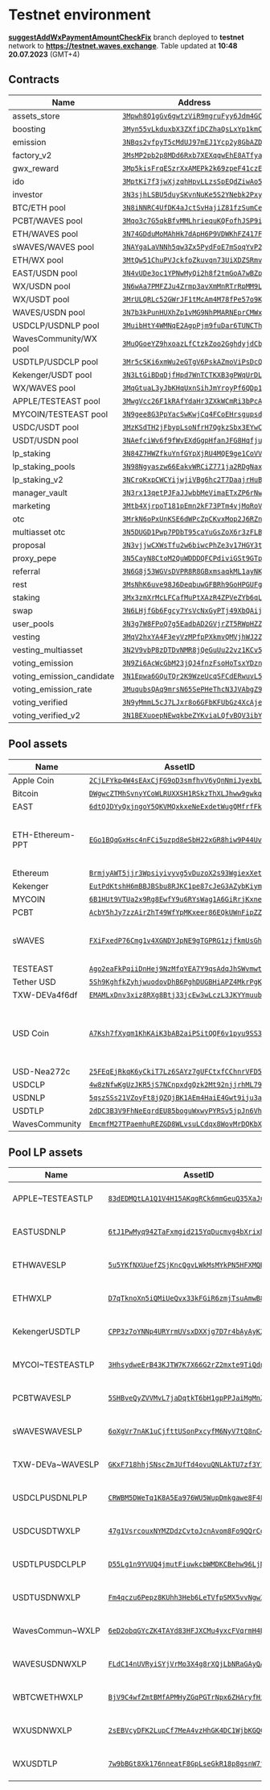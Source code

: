 # Testnet environment
[**suggestAddWxPaymentAmountCheckFix**](https://github.com/waves-exchange/contracts/tree/suggestAddWxPaymentAmountCheckFix) branch deployed to **testnet** network to **https://testnet.waves.exchange**. Table updated at **10:48 20.07.2023** (GMT+4)

## Contracts
| Name | Address | Public key | Code |
|------|---------|------------|------|
assets_store | [`3Mpwh8Q1gGv6gwtzViR9mgruFyy6Jdm4GCG`](https://wavesexplorer.com/addresses/3Mpwh8Q1gGv6gwtzViR9mgruFyy6Jdm4GCG?network=testnet) | `FLnBQATnBGWeMDB5MhixoEef8W61cnZUFXeCcwWAWQaR` | [assets_store.ride](https://github.com/waves-exchange/contracts/blob/suggestAddWxPaymentAmountCheckFix/ride/assets_store.ride) 
boosting | [`3Myn55vLkduxbX3ZXfiDCZhaQsLxYp1kmCy`](https://wavesexplorer.com/addresses/3Myn55vLkduxbX3ZXfiDCZhaQsLxYp1kmCy?network=testnet) | `9W33iCCNfmFxUbiC6XZcH5x7f6xfwC7Jb3BoExT5q2PV` | [boosting.ride](https://github.com/waves-exchange/contracts/blob/suggestAddWxPaymentAmountCheckFix/ride/boosting.ride) 
emission | [`3NBqs2vfpyT5cMdUJ97mEJ1Ycp2y8GbAZDA`](https://wavesexplorer.com/addresses/3NBqs2vfpyT5cMdUJ97mEJ1Ycp2y8GbAZDA?network=testnet) | `H19CeJVbUnfsK8EYs8K6fHxwBH7pLyxw8WCDFu7D4rGQ` | [emission.ride](https://github.com/waves-exchange/contracts/blob/suggestAddWxPaymentAmountCheckFix/ride/emission.ride) 
factory_v2 | [`3MsMP2pb2p8MDd6Rxb7XEXqqwEhE8ATfyai`](https://wavesexplorer.com/addresses/3MsMP2pb2p8MDd6Rxb7XEXqqwEhE8ATfyai?network=testnet) | `2JEaBjtjvMoNGKZmL9QxYefa1VkMJM3vMW8rNvTs9R2H` | [factory_v2.ride](https://github.com/waves-exchange/contracts/blob/suggestAddWxPaymentAmountCheckFix/ride/factory_v2.ride) 
gwx_reward | [`3Mp5kisFrqESzrXxAMEPk2k69zpeF41czEE`](https://wavesexplorer.com/addresses/3Mp5kisFrqESzrXxAMEPk2k69zpeF41czEE?network=testnet) | `G349Uq3FTox7dRNLeAfAQeoACvwZ9iEnVSaHcEYn6j8J` | [gwx_reward.ride](https://github.com/waves-exchange/contracts/blob/suggestAddWxPaymentAmountCheckFix/ride/gwx_reward.ride) 
ido | [`3MptKi7f3jwXjzqhHpvLLzsSpEQdZiwAo5c`](https://wavesexplorer.com/addresses/3MptKi7f3jwXjzqhHpvLLzsSpEQdZiwAo5c?network=testnet) | `44kjsoExo76qSrM51NMhbG8FtdLkcPtyJxEDrwDyT8kz` | [ido.ride](https://github.com/waves-exchange/contracts/blob/suggestAddWxPaymentAmountCheckFix/ride/ido.ride) 
investor | [`3N3sjhLSBU5duySKvnNuKe5S2YNebk2Pxye`](https://wavesexplorer.com/addresses/3N3sjhLSBU5duySKvnNuKe5S2YNebk2Pxye?network=testnet) | `Cm17BFEPG286HnXKy3BbrJ8QYz8AbCqoWfUi8rKwHo12` | [investor.ride](https://github.com/waves-exchange/contracts/blob/suggestAddWxPaymentAmountCheckFix/ride/investor.ride) 
BTC/ETH pool | [`3N8iNNRC4UfDK4aJctSvHajiZ81fzSumCeP`](https://wavesexplorer.com/addresses/3N8iNNRC4UfDK4aJctSvHajiZ81fzSumCeP?network=testnet) | `F7NZd812aXMUyDcj1XaB3wgMJXJfUsq3RhPhrEZ9b6ND` | [lp.ride](https://github.com/waves-exchange/contracts/blob/suggestAddWxPaymentAmountCheckFix/ride/lp.ride) 
PCBT/WAVES pool | [`3Mqo3c7G5qkBfvMMLhriequKQFofhJSP9ip`](https://wavesexplorer.com/addresses/3Mqo3c7G5qkBfvMMLhriequKQFofhJSP9ip?network=testnet) | `5A4c5wG6NUWakcEewdfBkkZSvSdZRqo9onS5bqQrv3x1` | [lp.ride](https://github.com/waves-exchange/contracts/blob/suggestAddWxPaymentAmountCheckFix/ride/lp.ride) 
ETH/WAVES pool | [`3N74GDduMoMAhHk7dApH6P9VDWKhFZ417FD`](https://wavesexplorer.com/addresses/3N74GDduMoMAhHk7dApH6P9VDWKhFZ417FD?network=testnet) | `C94AxUmoNDGMx49Ry1Q3s6UNv8WgGMUeBb6zhLbfFk8v` | [lp.ride](https://github.com/waves-exchange/contracts/blob/suggestAddWxPaymentAmountCheckFix/ride/lp.ride) 
sWAVES/WAVES pool | [`3NAYgaLaVNNh5qw3Zx5PydFoE7mSoqYvP2H`](https://wavesexplorer.com/addresses/3NAYgaLaVNNh5qw3Zx5PydFoE7mSoqYvP2H?network=testnet) | `BNZJaZQpQutteRwUttAsDbWkozgmUAAjBrkxaaYMuV8` | [lp.ride](https://github.com/waves-exchange/contracts/blob/suggestAddWxPaymentAmountCheckFix/ride/lp.ride) 
ETH/WX pool | [`3MtQw51ChuPVJckfoZkuvqn73UiXDZSRmvi`](https://wavesexplorer.com/addresses/3MtQw51ChuPVJckfoZkuvqn73UiXDZSRmvi?network=testnet) | `DW6wmKbzcE2fCwMjuV8anYx2tWHumv6MPCvzbxXtFPYF` | [lp.ride](https://github.com/waves-exchange/contracts/blob/suggestAddWxPaymentAmountCheckFix/ride/lp.ride) 
EAST/USDN pool | [`3N4vUDe3oc1YPNwMyQi2h8f2tmGoA7wBZp2`](https://wavesexplorer.com/addresses/3N4vUDe3oc1YPNwMyQi2h8f2tmGoA7wBZp2?network=testnet) | `6MuWw1pkme7UgQX2hZh8yTZyoWVkz8A4rmHZ1acrsrVm` | [lp.ride](https://github.com/waves-exchange/contracts/blob/suggestAddWxPaymentAmountCheckFix/ride/lp.ride) 
WX/USDN pool | [`3N6wAa7PMFZJu4Zrmp3avXmMnRTrRpMM9Lh`](https://wavesexplorer.com/addresses/3N6wAa7PMFZJu4Zrmp3avXmMnRTrRpMM9Lh?network=testnet) | `Cr8D7eozSzJh7XHsYTjBinPpo3SS83BrCGiBAJsjGxBo` | [lp.ride](https://github.com/waves-exchange/contracts/blob/suggestAddWxPaymentAmountCheckFix/ride/lp.ride) 
WX/USDT pool | [`3MrULQRLc52GWrJF1tMcAm4M78fPe57o9Kt`](https://wavesexplorer.com/addresses/3MrULQRLc52GWrJF1tMcAm4M78fPe57o9Kt?network=testnet) | `Aig94J3pRT3J41eXw33rJrs67gTCECiMVRZrbtuoARit` | [lp.ride](https://github.com/waves-exchange/contracts/blob/suggestAddWxPaymentAmountCheckFix/ride/lp.ride) 
WAVES/USDN pool | [`3N7b3kPunHUXhZp1vMG9NhPMARNEprCMWxT`](https://wavesexplorer.com/addresses/3N7b3kPunHUXhZp1vMG9NhPMARNEprCMWxT?network=testnet) | `AYbpHveq7zviKTDV7SGTB1pZGFbkumgfq3jSwVv6BznT` | [lp.ride](https://github.com/waves-exchange/contracts/blob/suggestAddWxPaymentAmountCheckFix/ride/lp.ride) 
USDCLP/USDNLP pool | [`3MuibHtY4WMNqE2AgpPjm9fuDar6TUNCThP`](https://wavesexplorer.com/addresses/3MuibHtY4WMNqE2AgpPjm9fuDar6TUNCThP?network=testnet) | `5K6j2MTCQttt7Dt3hR4msP7sjtJ4LWVPHbUjbG485Lxw` | [lp.ride](https://github.com/waves-exchange/contracts/blob/suggestAddWxPaymentAmountCheckFix/ride/lp.ride) 
WavesCommunity/WX pool | [`3MuQGoeYZ9hxoazLfCtzkZoo2GghdyjdCbv`](https://wavesexplorer.com/addresses/3MuQGoeYZ9hxoazLfCtzkZoo2GghdyjdCbv?network=testnet) | `4SVJJoqo22KTtyoXP49Bm6Dd3ioHw7Y21SMhsEEXnX9o` | [lp.ride](https://github.com/waves-exchange/contracts/blob/suggestAddWxPaymentAmountCheckFix/ride/lp.ride) 
USDTLP/USDCLP pool | [`3Mr5cSKi6xmWu2eGTgV6PskAZmoViPsDcQY`](https://wavesexplorer.com/addresses/3Mr5cSKi6xmWu2eGTgV6PskAZmoViPsDcQY?network=testnet) | `Eu6QizS4RbVadxrgHvD1oeuVPAvFJ35LSir8nMhzEUzx` | [lp.ride](https://github.com/waves-exchange/contracts/blob/suggestAddWxPaymentAmountCheckFix/ride/lp.ride) 
Kekenger/USDT pool | [`3N3LtGiBDqDjfHpd7WnTCTKXB3gPWqUrDLL`](https://wavesexplorer.com/addresses/3N3LtGiBDqDjfHpd7WnTCTKXB3gPWqUrDLL?network=testnet) | `3wnnbmrpP3X4LxULFVHTeu7zNZBzFV7NSxRokwryVFaJ` | [lp.ride](https://github.com/waves-exchange/contracts/blob/suggestAddWxPaymentAmountCheckFix/ride/lp.ride) 
WX/WAVES pool | [`3MqGtuaL3yJbKHqUxnSihJmYroyPf6QDp1x`](https://wavesexplorer.com/addresses/3MqGtuaL3yJbKHqUxnSihJmYroyPf6QDp1x?network=testnet) | `HNMWjb4Vq8JwETf7kHV57gaKXLvsdCS5KPTaHKa4XKa6` | [lp.ride](https://github.com/waves-exchange/contracts/blob/suggestAddWxPaymentAmountCheckFix/ride/lp.ride) 
APPLE/TESTEAST pool | [`3MwgVcc26F1kRAfYdaHr3ZXkWCmRi3bPcAY`](https://wavesexplorer.com/addresses/3MwgVcc26F1kRAfYdaHr3ZXkWCmRi3bPcAY?network=testnet) | `aiasL8zA6M6XjqL4Vj6VQ6QMxp2YjUzvCmd7mfAT9oS` | [lp.ride](https://github.com/waves-exchange/contracts/blob/suggestAddWxPaymentAmountCheckFix/ride/lp.ride) 
MYCOIN/TESTEAST pool | [`3N9gee8G3PpYacSwKwjCq4FCoEHrsgupsdA`](https://wavesexplorer.com/addresses/3N9gee8G3PpYacSwKwjCq4FCoEHrsgupsdA?network=testnet) | `BC48B3Axpv2LvE7A2JPYR77mgwDkigKqtKZh5352WZmJ` | [lp.ride](https://github.com/waves-exchange/contracts/blob/suggestAddWxPaymentAmountCheckFix/ride/lp.ride) 
USDC/USDT pool | [`3MzKSdTH2jFbypLsoNfrH7QgkzSbx3EYwCA`](https://wavesexplorer.com/addresses/3MzKSdTH2jFbypLsoNfrH7QgkzSbx3EYwCA?network=testnet) | `35yd3qw1gxKDxKwGAykHN9fANbXNWwseaUwbWDj24o3x` | [lp_stable.ride](https://github.com/waves-exchange/contracts/blob/suggestAddWxPaymentAmountCheckFix/ride/lp_stable.ride) 
USDT/USDN pool | [`3NAefciWv6f9fWvEXdGgpHfanJFG8HqfjuT`](https://wavesexplorer.com/addresses/3NAefciWv6f9fWvEXdGgpHfanJFG8HqfjuT?network=testnet) | `D1BL65meykxFZTCuq7jq9HSGLLnWvQamQPUNrguW5w39` | [lp_stable.ride](https://github.com/waves-exchange/contracts/blob/suggestAddWxPaymentAmountCheckFix/ride/lp_stable.ride) 
lp_staking | [`3N84Z7HWZfkuYnfGYpXjRU4MQE9ge1CoVVL`](https://wavesexplorer.com/addresses/3N84Z7HWZfkuYnfGYpXjRU4MQE9ge1CoVVL?network=testnet) | `ER6eHxtBYJ4JakpeheRtGgvT5AeP1S4g44VxoNJo14kd` | [lp_staking.ride](https://github.com/waves-exchange/contracts/blob/suggestAddWxPaymentAmountCheckFix/ride/lp_staking.ride) 
lp_staking_pools | [`3N98Ngyaszw66EakvWRCiZ771ja2RDgNaxV`](https://wavesexplorer.com/addresses/3N98Ngyaszw66EakvWRCiZ771ja2RDgNaxV?network=testnet) | `F4oaTkX67vt2MEsXLJJ8a7gaURGjW7x8fkvGfdEiH5oy` | [lp_staking_pools.ride](https://github.com/waves-exchange/contracts/blob/suggestAddWxPaymentAmountCheckFix/ride/lp_staking_pools.ride) 
lp_staking_v2 | [`3NCroKxpCWCYijwjiVBg6hc2T7DaajrHuBr`](https://wavesexplorer.com/addresses/3NCroKxpCWCYijwjiVBg6hc2T7DaajrHuBr?network=testnet) | `4j5ighurrUZ2WcdBTRGqBfXs5fz9YDA76D4gtpZ9basj` | [lp_staking_v2.ride](https://github.com/waves-exchange/contracts/blob/suggestAddWxPaymentAmountCheckFix/ride/lp_staking_v2.ride) 
manager_vault | [`3N3rx13qetPJFaJJwbbMeVimaETxZP6rNw3`](https://wavesexplorer.com/addresses/3N3rx13qetPJFaJJwbbMeVimaETxZP6rNw3?network=testnet) | `EvEJ1kVCPKNyzr5itfZvH4zMqP7vSCVggKZ37ipGhwWD` | [manager_vault.ride](https://github.com/waves-exchange/contracts/blob/suggestAddWxPaymentAmountCheckFix/ride/manager_vault.ride) 
marketing | [`3Mtb4XjrpoT181pEmn2kF73PTm4vjMoRoVS`](https://wavesexplorer.com/addresses/3Mtb4XjrpoT181pEmn2kF73PTm4vjMoRoVS?network=testnet) | `Edx9ZQDtX2gxHL28zDigjvqpeQqJ9X6Mh7ZxyVRDkjHr` | [marketing.ride](https://github.com/waves-exchange/contracts/blob/suggestAddWxPaymentAmountCheckFix/ride/marketing.ride) 
otc | [`3MrkN6oPxUnKSE6dWPcZpCKvxMop2J6RZnU`](https://wavesexplorer.com/addresses/3MrkN6oPxUnKSE6dWPcZpCKvxMop2J6RZnU?network=testnet) | `6rcTS9tjxpHUnn2Q3Qsx6QVR9pQBBPt3id4bgSfbQ5Uo` | [otc.ride](https://github.com/waves-exchange/contracts/blob/suggestAddWxPaymentAmountCheckFix/ride/otc.ride) 
multiasset otc | [`3N5DUGD1Pwp7PDbT95caYuGsZoX6r3zFLBN`](https://wavesexplorer.com/addresses/3N5DUGD1Pwp7PDbT95caYuGsZoX6r3zFLBN?network=testnet) | `2oPK8ZcQp2MAGDK7eL3Nd2PukBG1CWU3M2e3JqmC1m3g` | [otc_multiasset.ride](https://github.com/waves-exchange/contracts/blob/suggestAddWxPaymentAmountCheckFix/ride/otc_multiasset.ride) 
proposal | [`3N3vjjwCXWsTfu2w6biwcPhZe3v17HGY3tR`](https://wavesexplorer.com/addresses/3N3vjjwCXWsTfu2w6biwcPhZe3v17HGY3tR?network=testnet) | `B2SJ1BXVdLQeEg3kiwBCznf5t6GjLEz81mEWEV3fs2vF` | [proposal.ride](https://github.com/waves-exchange/contracts/blob/suggestAddWxPaymentAmountCheckFix/ride/proposal.ride) 
proxy_pepe | [`3N5CayN8CtoM2QuWDDDQFCPdiviGSt9GTpt`](https://wavesexplorer.com/addresses/3N5CayN8CtoM2QuWDDDQFCPdiviGSt9GTpt?network=testnet) | `8z79nXR33yhmSzh8WGovFPyrSqSq4gYftBwUQBsc577Y` | [proxy_pepe.ride](https://github.com/waves-exchange/contracts/blob/suggestAddWxPaymentAmountCheckFix/ride/proxy_pepe.ride) 
referral | [`3N6G8j53WGVsDVPR8R8GBxmsaqkML1ayNKV`](https://wavesexplorer.com/addresses/3N6G8j53WGVsDVPR8R8GBxmsaqkML1ayNKV?network=testnet) | `G8swj2SJhdPvP3eHnoPqp9DM2w2LQJABHJSY3ygtNSSo` | [referral.ride](https://github.com/waves-exchange/contracts/blob/suggestAddWxPaymentAmountCheckFix/ride/referral.ride) 
rest | [`3MsNhK6uve98J6DeqbuwGFBRh9GoHPGUFgp`](https://wavesexplorer.com/addresses/3MsNhK6uve98J6DeqbuwGFBRh9GoHPGUFgp?network=testnet) | `86RHVxKovtU7yKnepY8wKsd8niDxGAsiwuA1XA1DNqrS` | [rest.ride](https://github.com/waves-exchange/contracts/blob/suggestAddWxPaymentAmountCheckFix/ride/rest.ride) 
staking | [`3Mx3zmXrMcLFCafMuPtXAzR4ZPVeZYb6qLz`](https://wavesexplorer.com/addresses/3Mx3zmXrMcLFCafMuPtXAzR4ZPVeZYb6qLz?network=testnet) | `D28XoueZWsMfm8Y5pa6C5ZFuYoWgre2Wm8tzJANJgMnq` | [staking.ride](https://github.com/waves-exchange/contracts/blob/suggestAddWxPaymentAmountCheckFix/ride/staking.ride) 
swap | [`3N6LHjfGb6Fgcy7YsVcNxGyPTj49XbQAijq`](https://wavesexplorer.com/addresses/3N6LHjfGb6Fgcy7YsVcNxGyPTj49XbQAijq?network=testnet) | `2u2wYYcVBQv43Cc71zkhHPPitkqgg6dqTZ3nUMvYJ1uq` | [swap.ride](https://github.com/waves-exchange/contracts/blob/suggestAddWxPaymentAmountCheckFix/ride/swap.ride) 
user_pools | [`3N3g7W8FPoQ7g5EadbAD2GVjrZT5RWpHZZh`](https://wavesexplorer.com/addresses/3N3g7W8FPoQ7g5EadbAD2GVjrZT5RWpHZZh?network=testnet) | `Ap7CkWd6fzBU34kGo4GJJzC5q4qWXuLVunzE25PchdGS` | [user_pools.ride](https://github.com/waves-exchange/contracts/blob/suggestAddWxPaymentAmountCheckFix/ride/user_pools.ride) 
vesting | [`3MqV2hxYA4F3eyVzMPfpPXkmvQMVjhWJ2Zz`](https://wavesexplorer.com/addresses/3MqV2hxYA4F3eyVzMPfpPXkmvQMVjhWJ2Zz?network=testnet) | `E7cYpzqL1fF9VQjL3m4zr3xXfV289rCkrfE2fJyAHMqR` | [vesting.ride](https://github.com/waves-exchange/contracts/blob/suggestAddWxPaymentAmountCheckFix/ride/vesting.ride) 
vesting_multiasset | [`3N2V9vbP8zDTDvNMR8jQeGuUu22vz1KCv5i`](https://wavesexplorer.com/addresses/3N2V9vbP8zDTDvNMR8jQeGuUu22vz1KCv5i?network=testnet) | `3JBooHFx9f8xuJuUNn9AeF8B4U8a9onpNMbvzV3UTVTk` | [vesting_multiasset.ride](https://github.com/waves-exchange/contracts/blob/suggestAddWxPaymentAmountCheckFix/ride/vesting_multiasset.ride) 
voting_emission | [`3N9Zi6AcWcGbM23jQJ4fnzFsoHoTsxYDznr`](https://wavesexplorer.com/addresses/3N9Zi6AcWcGbM23jQJ4fnzFsoHoTsxYDznr?network=testnet) | `GFbasS3jufhZkK4xR7tdTjjnP8K33KvJFEDHRtxXDkaJ` | [voting_emission.ride](https://github.com/waves-exchange/contracts/blob/suggestAddWxPaymentAmountCheckFix/ride/voting_emission.ride) 
voting_emission_candidate | [`3N1Epwa6GQuTQr2K9WzeUcqSFCdERwuvL5T`](https://wavesexplorer.com/addresses/3N1Epwa6GQuTQr2K9WzeUcqSFCdERwuvL5T?network=testnet) | `7iXEgsFNsnbLZ3ca4tmz8jffnyxMu9keuBV6CuQPJLuA` | [voting_emission_candidate.ride](https://github.com/waves-exchange/contracts/blob/suggestAddWxPaymentAmountCheckFix/ride/voting_emission_candidate.ride) 
voting_emission_rate | [`3MuqubsQAq9mrsN65SePHeThcN3JVAbgZ9d`](https://wavesexplorer.com/addresses/3MuqubsQAq9mrsN65SePHeThcN3JVAbgZ9d?network=testnet) | `GWTozVWP9MvUxrEuz1BPrNAbtLYAec9LrT4U82jWG6KX` | [voting_emission_rate.ride](https://github.com/waves-exchange/contracts/blob/suggestAddWxPaymentAmountCheckFix/ride/voting_emission_rate.ride) 
voting_verified | [`3N9yMmmL5cJ7LJxr8o6GFbKFUbGz4XcAjeg`](https://wavesexplorer.com/addresses/3N9yMmmL5cJ7LJxr8o6GFbKFUbGz4XcAjeg?network=testnet) | `C2aAS9D6FqfbrkCuCQCtPWAiopjyagvitFLjRuLcRPYt` | [voting_verified.ride](https://github.com/waves-exchange/contracts/blob/suggestAddWxPaymentAmountCheckFix/ride/voting_verified.ride) 
voting_verified_v2 | [`3N1BEXuoepNEwqkbeZYKviaLQfvBQV3ibYE`](https://wavesexplorer.com/addresses/3N1BEXuoepNEwqkbeZYKviaLQfvBQV3ibYE?network=testnet) | `6t3vrhP1jCmG7CeKBmL8hUibtdP3cMXGC2XtPYEPPC5w` | [voting_verified_v2.ride](https://github.com/waves-exchange/contracts/blob/suggestAddWxPaymentAmountCheckFix/ride/voting_verified_v2.ride) 

## Pool assets
| Name | AssetID | Description |
|------|---------|-------------|
Apple Coin | [`2CjLFYkp4W4sEAxCjFG9oD3smfhvV6yQnNmiJyexbLdu`](https://wavesexplorer.com/assets/2CjLFYkp4W4sEAxCjFG9oD3smfhvV6yQnNmiJyexbLdu?network=testnet) | Apple coin 
Bitcoin | [`DWgwcZTMhSvnyYCoWLRUXXSH1RSkzThXLJhww9gwkqdn`](https://wavesexplorer.com/assets/DWgwcZTMhSvnyYCoWLRUXXSH1RSkzThXLJhww9gwkqdn?network=testnet) | Bitcoin Token 
EAST | [`6dtQJDYyQxjngoY5QKVMQxkxeNeExdetWugQMfrfFk47`](https://wavesexplorer.com/assets/6dtQJDYyQxjngoY5QKVMQxkxeNeExdetWugQMfrfFk47?network=testnet) | Enterprise Algorithmic Stable Token 
ETH-Ethereum-PPT | [`EGo1BQqGxHsc4nFCi5uzpd8eSbH22xGR8hiw9P44Uviw`](https://wavesexplorer.com/assets/EGo1BQqGxHsc4nFCi5uzpd8eSbH22xGR8hiw9P44Uviw?network=testnet) | ETH Token from Ethereum network powered by PepeTeam Crosschain Bridge. See details at https://bridge.pepe.team/tokens/ETH-Ethereum-PPT 
Ethereum | [`BrmjyAWT5jjr3Wpsiyivyvg5vDuzoX2s93WgiexXetB3`](https://wavesexplorer.com/assets/BrmjyAWT5jjr3Wpsiyivyvg5vDuzoX2s93WgiexXetB3?network=testnet) | Ethereum Token 
Kekenger | [`EutPdKtshH6mBBJBSbu8RJKC1pe87cJeG3AZybKiymG1`](https://wavesexplorer.com/assets/EutPdKtshH6mBBJBSbu8RJKC1pe87cJeG3AZybKiymG1?network=testnet) | — 
MYCOIN | [`6B1HUt9VTUa2x9Rg8EwfY9u6RYsWag1A6GiRrjKxneNH`](https://wavesexplorer.com/assets/6B1HUt9VTUa2x9Rg8EwfY9u6RYsWag1A6GiRrjKxneNH?network=testnet) | Test MYCOIN 
PCBT | [`AcbY5hJy7zzAirZhT49WfYpMKxeer86EQkUWnFipZZ8`](https://wavesexplorer.com/assets/AcbY5hJy7zzAirZhT49WfYpMKxeer86EQkUWnFipZZ8?network=testnet) | PepeTeam Crosschain Bridge Token 
sWAVES | [`FXiFxedP76Cmg1v4XGNDYJpNE9gTGPRG1zjfkmUsGhFm`](https://wavesexplorer.com/assets/FXiFxedP76Cmg1v4XGNDYJpNE9gTGPRG1zjfkmUsGhFm?network=testnet) | sWAVES is the tokenized form of staked WAVES powered by PepeTeam. See details at https://swaves.pepe.team 
TESTEAST | [`Ago2eaFkPqiiDnHej9NzMfqYEA7Y9qsAdqJhSWvmwtfQ`](https://wavesexplorer.com/assets/Ago2eaFkPqiiDnHej9NzMfqYEA7Y9qsAdqJhSWvmwtfQ?network=testnet) | Stable token 
Tether USD | [`5Sh9KghfkZyhjwuodovDhB6PghDUGBHiAPZ4MkrPgKtX`](https://wavesexplorer.com/assets/5Sh9KghfkZyhjwuodovDhB6PghDUGBHiAPZ4MkrPgKtX?network=testnet) | — 
TXW-DEVa4f6df | [`EMAMLxDnv3xiz8RXg8Btj33jcEw3wLczL3JKYYmuubpc`](https://wavesexplorer.com/assets/EMAMLxDnv3xiz8RXg8Btj33jcEw3wLczL3JKYYmuubpc?network=testnet) | TXW-DEVa4f6df Test Token 
USD Coin | [`A7Ksh7fXyqm1KhKAiK3bAB2aiPSitQQF6v1pyu9SS3FR`](https://wavesexplorer.com/assets/A7Ksh7fXyqm1KhKAiK3bAB2aiPSitQQF6v1pyu9SS3FR?network=testnet) | USD Coin is an ERC-20 stablecoin brought to you by Circle and Coinbase. It is issued by regulated and licensed financial institutions that maintain full reserves of the equivalent fiat currency. 
USD-Nea272c | [`25FEqEjRkqK6yCkiT7Lz6SAYz7gUFCtxfCChnrVFD5AT`](https://wavesexplorer.com/assets/25FEqEjRkqK6yCkiT7Lz6SAYz7gUFCtxfCChnrVFD5AT?network=testnet) | USD-Nea272c Test Token 
USDCLP | [`4w8zNfwKgUzJKR5jS7NCnpxdgQzk2Mt92njjrhML79Bv`](https://wavesexplorer.com/assets/4w8zNfwKgUzJKR5jS7NCnpxdgQzk2Mt92njjrhML79Bv?network=testnet) | USD Liquidity Provider token 
USDNLP | [`5qszSSs21VZoyFt8jQZQjBK1AEm4HaiE4Gwt9iju3aCq`](https://wavesexplorer.com/assets/5qszSSs21VZoyFt8jQZQjBK1AEm4HaiE4Gwt9iju3aCq?network=testnet) | USDN Liquidity Provider token 
USDTLP | [`2dDC3B3V9FhNeEqrdEU85boguWxwyPYRSv5jpJn6VhQG`](https://wavesexplorer.com/assets/2dDC3B3V9FhNeEqrdEU85boguWxwyPYRSv5jpJn6VhQG?network=testnet) | USDT Liquidity Provider token 
WavesCommunity | [`EmcmfM27TPaemhuREZGD8WLvsuLCdqx8WovMrDQKbXS1`](https://wavesexplorer.com/assets/EmcmfM27TPaemhuREZGD8WLvsuLCdqx8WovMrDQKbXS1?network=testnet) | Waves community token. 

## Pool LP assets
| Name | AssetID | Description |
|------|---------|-------------|
APPLE~TESTEASTLP | [`83dEDMQtLA1Q1V4H15AKqgRCk6mmGeuQ35XaJuWMotfc`](https://wavesexplorer.com/assets/83dEDMQtLA1Q1V4H15AKqgRCk6mmGeuQ35XaJuWMotfc?network=testnet) | APPLE~/TESTEAST pool liquidity provider token 
EASTUSDNLP | [`6tJ1PwMyq942TaFxmgid215YqDucmvg4bXrixNteYbQt`](https://wavesexplorer.com/assets/6tJ1PwMyq942TaFxmgid215YqDucmvg4bXrixNteYbQt?network=testnet) | WX EAST/USDN pool liquidity provider token 
ETHWAVESLP | [`5u5YKfNXUuefZSjKncQgvLWkMsMYkPN5HFXMQR3sH7ZS`](https://wavesexplorer.com/assets/5u5YKfNXUuefZSjKncQgvLWkMsMYkPN5HFXMQR3sH7ZS?network=testnet) | ETH/WAVES pool liquidity provider token 
ETHWXLP | [`D7qTknoXn5iQMiUeQvx33kFGiR6zmjTsuAmwB8KxgCz2`](https://wavesexplorer.com/assets/D7qTknoXn5iQMiUeQvx33kFGiR6zmjTsuAmwB8KxgCz2?network=testnet) | ETH/WX pool liquidity provider token 
KekengerUSDTLP | [`CPP3z7oYNNp4URYrmUVsxDXXjg7D7r4bAyAyK2Sh2Qmd`](https://wavesexplorer.com/assets/CPP3z7oYNNp4URYrmUVsxDXXjg7D7r4bAyAyK2Sh2Qmd?network=testnet) | Kekenger/USDT pool liquidity provider token 
MYCOI~TESTEASTLP | [`3HhsydweErB43KJTW7K7X66G2rZ2mxte9TiQdnSruUtc`](https://wavesexplorer.com/assets/3HhsydweErB43KJTW7K7X66G2rZ2mxte9TiQdnSruUtc?network=testnet) | MYCOI~/TESTEAST pool liquidity provider token 
PCBTWAVESLP | [`5SHBveQyZVVMvL7jaDqtkT6bH1gpPPJaiMgMnZjp724s`](https://wavesexplorer.com/assets/5SHBveQyZVVMvL7jaDqtkT6bH1gpPPJaiMgMnZjp724s?network=testnet) | PCBT/WAVES pool liquidity provider token 
sWAVESWAVESLP | [`6oXgVr7nAK1uCjfttUSonPxcyfM6NyV7tQ8nC4zFvcX3`](https://wavesexplorer.com/assets/6oXgVr7nAK1uCjfttUSonPxcyfM6NyV7tQ8nC4zFvcX3?network=testnet) | sWAVES/WAVES pool liquidity provider token 
TXW-DEVa~WAVESLP | [`GKxF718hhjSNscZmJUfTd4ovuQNLAkTU7zf3Y14UzTTh`](https://wavesexplorer.com/assets/GKxF718hhjSNscZmJUfTd4ovuQNLAkTU7zf3Y14UzTTh?network=testnet) | TXW-DEVa~/WAVES pool liquidity provider token 
USDCLPUSDNLPLP | [`CRWBM5DWeTq1K8A5Ea976WU5WupDmkgawe8F4Lphjvqb`](https://wavesexplorer.com/assets/CRWBM5DWeTq1K8A5Ea976WU5WupDmkgawe8F4Lphjvqb?network=testnet) | USDCLP/USDNLP pool liquidity provider token 
USDCUSDTWXLP | [`47g1VsrcouxNYMZDdzCvtoJcnAvom8Fo9QQrCoMYx4Ed`](https://wavesexplorer.com/assets/47g1VsrcouxNYMZDdzCvtoJcnAvom8Fo9QQrCoMYx4Ed?network=testnet) | WX USDC/USDT pool liquidity provider token 
USDTLPUSDCLPLP | [`D55Lg1n9YVUQ4jmutFiuwkcbWMDKCBehw96LjNPe4UQy`](https://wavesexplorer.com/assets/D55Lg1n9YVUQ4jmutFiuwkcbWMDKCBehw96LjNPe4UQy?network=testnet) | USDTLP/USDCLP pool liquidity provider token 
USDTUSDNWXLP | [`Fm4qczu6Pepz8KUhh3Heb6LeTVfpSMX5vvNgw3x764CS`](https://wavesexplorer.com/assets/Fm4qczu6Pepz8KUhh3Heb6LeTVfpSMX5vvNgw3x764CS?network=testnet) | WX Usdt/Usdn pool liquidity provider token 
WavesCommun~WXLP | [`6eD2obqGYcZK4TAYd83HFJXCMu4yxcFVqrmH4Bjt5X6E`](https://wavesexplorer.com/assets/6eD2obqGYcZK4TAYd83HFJXCMu4yxcFVqrmH4Bjt5X6E?network=testnet) | WavesCommun~/WX pool liquidity provider token 
WAVESUSDNWXLP | [`FLdC14nUVRyiSYjVrMo3X4g8rXQjLbNRaGAyQAm8V68V`](https://wavesexplorer.com/assets/FLdC14nUVRyiSYjVrMo3X4g8rXQjLbNRaGAyQAm8V68V?network=testnet) | WX Waves/Usdn pool liquidity provider token 
WBTCWETHWXLP | [`BjV9C4wfZmtBMfAPMHyZGqPGTrNpx6ZHAryfHij7grT`](https://wavesexplorer.com/assets/BjV9C4wfZmtBMfAPMHyZGqPGTrNpx6ZHAryfHij7grT?network=testnet) | WX WBTC/WETH pool liquidity provider token 
WXUSDNWXLP | [`2sEBVcyDFK2LupCf7MeA4vzHhGK4DC1WjbKGQCLYDqib`](https://wavesexplorer.com/assets/2sEBVcyDFK2LupCf7MeA4vzHhGK4DC1WjbKGQCLYDqib?network=testnet) | WX WX/Usdn pool liquidity provider token 
WXUSDTLP | [`7w9bBGt8Xk176nneatF8GpLseGkR18p8gsnW7fdQCqP8`](https://wavesexplorer.com/assets/7w9bBGt8Xk176nneatF8GpLseGkR18p8gsnW7fdQCqP8?network=testnet) | WX/USDT pool liquidity provider token 
